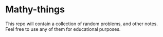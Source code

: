 # Mathy-things
This repo will contain a collection of random problems, and other notes.
Feel free to use any of them for educational purposes.
